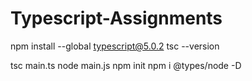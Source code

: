 # Typescript-Assignments

npm install --global typescript@5.0.2 
tsc --version

tsc main.ts
node main.js
npm init 
npm i @types/node -D

